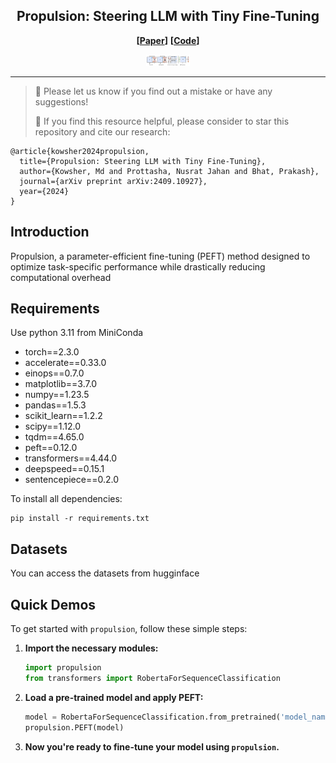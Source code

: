 <div align="center">
  <!-- <h1><b> Time-LLM </b></h1> -->
  <!-- <h2><b> Time-LLM </b></h2> -->
  <h2><b> Propulsion: Steering LLM with Tiny Fine-Tuning </b></h2>
</div>


<div align="center">

**[<a href="https://arxiv.org/abs/2409.10927">Paper</a>]**
**[<a href="https://github.com/Kowsher/Propulsion">Code</a>]**


</div>

<p align="center">

<img src="./figures/propulsion_compare.png" width="70">

</p>

---
>
> 🙋 Please let us know if you find out a mistake or have any suggestions!
> 
> 🌟 If you find this resource helpful, please consider to star this repository and cite our research:

```
@article{kowsher2024propulsion,
  title={Propulsion: Steering LLM with Tiny Fine-Tuning},
  author={Kowsher, Md and Prottasha, Nusrat Jahan and Bhat, Prakash},
  journal={arXiv preprint arXiv:2409.10927},
  year={2024}
}
```

## Introduction
 Propulsion, a  parameter-efficient fine-tuning (PEFT) method designed to optimize task-specific performance while drastically reducing computational overhead


## Requirements
Use python 3.11 from MiniConda

- torch==2.3.0
- accelerate==0.33.0
- einops==0.7.0
- matplotlib==3.7.0
- numpy==1.23.5
- pandas==1.5.3
- scikit_learn==1.2.2
- scipy==1.12.0
- tqdm==4.65.0
- peft==0.12.0
- transformers==4.44.0
- deepspeed==0.15.1
- sentencepiece==0.2.0


To install all dependencies:
```
pip install -r requirements.txt
```

## Datasets
You can access the datasets from hugginface

## Quick Demos

To get started with `propulsion`, follow these simple steps:

1. **Import the necessary modules:**

    ```python
    import propulsion
    from transformers import RobertaForSequenceClassification
    ```

2. **Load a pre-trained model and apply PEFT:**

    ```python
    model = RobertaForSequenceClassification.from_pretrained('model_name')
    propulsion.PEFT(model)
    ```

3. **Now you're ready to fine-tune your model using `propulsion`.**

